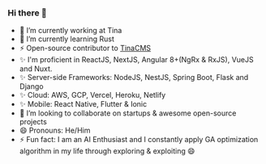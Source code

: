 ### Hi there 👋

- 🔭 I’m currently working at Tina
- 🌱 I’m currently learning Rust
- ⚡ Open-source contributor to [TinaCMS](https://github.com/tinacms)
- ✨ I'm proficient in ReactJS, NextJS, Angular 8+(NgRx & RxJS), VueJS and Nuxt.
- ✨ Server-side Frameworks: NodeJS, NestJS, Spring Boot, Flask and Django
- ✨ Cloud: AWS, GCP, Vercel, Heroku, Netlify
- ✨ Mobile: React Native, Flutter & Ionic
- 👯 I’m looking to collaborate on startups & awesome open-source projects
- 😄 Pronouns: He/Him
- ⚡ Fun fact: I am an AI Enthusiast and I constantly apply GA optimization algorithm in my life through exploring & exploiting 😄

<!--
**Phoenix-Alpha/Phoenix-Alpha** is a ✨ _special_ ✨ repository because its `README.md` (this file) appears on your GitHub profile.

Here are some ideas to get you started:

- 🔭 I’m currently working on ...
- 🌱 I’m currently learning ...
- 👯 I’m looking to collaborate on ...
- 🤔 I’m looking for help with ...
- 💬 Ask me about ...
- 📫 How to reach me: ...
- 😄 Pronouns: ...
- ⚡ Fun fact: ...
-->
